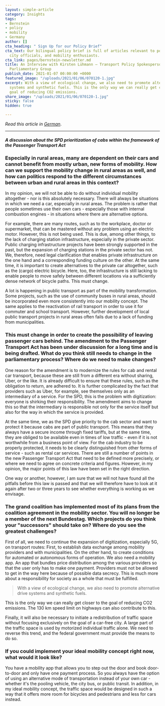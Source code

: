 ```yaml
---
layout: simple-article
category: Insights
tags:
- Bernstein
- policy
- mobility
- Germany
author: []
cta_heading: " Sign Up for our Policy Brief"
cta_text: Our bilingual policy brief is full of articles relevant to policymakers,
  city officials, and mobility enthusiasts.
cta_link: pages/bernstein-newsletter.md
title: An Interview with Kirsten Lühmann — Transport Policy Spokesperson of the SPD
  Parliamentary Group
publish_date: 2021-01-07 00:00:00 +0000
featured_image: "/uploads/2021/01/06/070120-1.jpg"
excerpt: With a view of ecological change, we also need to promote alternative drive
  systems and synthetic fuels. This is the only way we can really get closer to the
  goal of reducing CO2 emissions.
share_image: "/uploads/2021/01/06/070120-1.jpg"
sticky: false
hidden: true

---
```

_Read this article in_ [_German_](https://bernstein-group.com/2021/01/06/personenbefoerderungsgesetz-als-spd-geben-wir-taxen-im-rahmen-des-oepnv-den-vorrang/).

***

##### A discussion about the SPD prioritization of cabs within the framework of the Passenger Transport Act

### Especially in rural areas, many are dependent on their cars and cannot benefit from mostly urban, new forms of mobility. How can we support the mobility change in rural areas as well, and how can politics respond to the different circumstances between urban and rural areas in this context?

In my opinion, we will not be able to do without individual mobility altogether - nor is this absolutely necessary. There will always be situations in which we need a car, especially in rural areas. The problem is rather that people sometimes use their own cars - especially those with internal combustion engines - in situations where there are alternative options.

For example, there are many routes, such as to the workplace, doctor or supermarket, that can be mastered without any problem using an electric motor. However, this is not being used. This is due, among other things, to the lack of charging station infrastructure, especially in the private sector. Public charging infrastructure projects have been strongly supported in the past, but the expansion of charging stations in the private sector has not. We, therefore, need legal clarification that enables private infrastructure on the one hand and a corresponding funding culture on the other. At the same time, it is important to create alternatives to the private car altogether, such as the (cargo) electric bicycle. Here, too, the infrastructure is still lacking to enable people to move safely between different locations via a sufficiently dense network of bicycle paths. This must change.

A lot is happening in public transport as part of the mobility transformation. Some projects, such as the use of community buses in rural areas, should be incorporated even more consistently into our mobility concept. The same applies to the reactivation of rail transport in order to use it for commuter and school transport. However, further development of local public transport projects in rural areas often fails due to a lack of funding from municipalities.

### This must change in order to create the possibility of leaving passenger cars behind. The amendment to the Passenger Transport Act has been under discussion for a long time and is being drafted. What do you think still needs to change in the parliamentary process? Where do we need to make changes?

One reason for the amendment is to modernize the rules for cab and rental car transport, because these are still from a different era without sharing, Uber, or the like. It is already difficult to ensure that these rules, such as the obligation to return, are adhered to. It is further complicated by the fact that providers such as Uber, for example, see themselves only as an intermediary of a service. For the SPD, this is the problem with digitization: everyone is shirking their responsibility. The amendment aims to change this so that the intermediary is responsible not only for the service itself but also for the way in which the service is provided.

At the same time, we as the SPD give priority to the cab sector and want to protect it because cabs are part of public transport. This means that they always have a secure income through fixed tariffs, but at the same time, they are obliged to be available even in times of low traffic - even if it is not worthwhile from a business point of view. For the cab industry to be properly protected, it needs to be clearly distinguished from other forms of service - such as rental car services. There are still a number of points in the new Passenger Transport Act that need to be defined more precisely, or where we need to agree on concrete criteria and figures. However, in my opinion, the major points of this law have been set in the right direction.

One way or another, however, I am sure that we will not have found all the pitfalls before this law is passed and that we will therefore have to look at it again after two or three years to see whether everything is working as we envisage.

### The grand coalition has implemented most of its plans from the coalition agreement in the mobility sector. You will no longer be a member of the next Bundestag. Which projects do you think your "successors" should take on? Where do you see the greatest challenges?

First of all, we need to continue the expansion of digitization, especially 5G, on transport routes: First, to establish data exchange among mobility providers and with municipalities. On the other hand, to create conditions for automated or autonomous forms of operation. We also need a mobility app. An app that bundles price distribution among the various providers so that the user only has to make one payment. Providers must not be allowed to get in the way here because of possible data secrecy. This is much more about a responsibility for society as a whole that must be fulfilled.

> With a view of ecological change, we also need to promote alternative drive systems and synthetic fuels. 

This is the only way we can really get closer to the goal of reducing CO2 emissions. The 130 km speed limit on highways can also contribute to this.

Finally, it will also be necessary to initiate a redistribution of traffic space without focusing exclusively on the goal of a car-free city. A large part of the traffic space is used by motorized individual traffic alone. We need to reverse this trend, and the federal government must provide the means to do so.

### If you could implement your ideal mobility concept right now, what would it look like?

You have a mobility app that allows you to step out the door and book door-to-door and only have one payment process. So you always have the option of using an alternative mode of transportation instead of your own car - whether it's the pooling vehicle, the city bus, or public transit. In addition, in my ideal mobility concept, the traffic space would be designed in such a way that it offers more room for bicycles and pedestrians and less for cars instead.